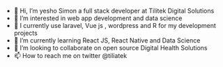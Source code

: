 - 👋 Hi, I’m yesho Simon a full stack developer at Tilitek Digital Solutions
- 👀 I’m interested in web app development and data science
- 🌱 I currently use laravel, Vue js , wordpress and R for my development projects
- 🌱 I’m currently learning React JS, React Native and Data Science
- 💞️ I’m looking to collaborate on open source Digital Health Solutions 
- 📫 How to reach me on twitter @tiliatek

<!---
yesho-a/yesho-a is a ✨ special ✨ repository because its `README.md` (this file) appears on your GitHub profile.
You can click the Preview link to take a look at your changes.
--->
